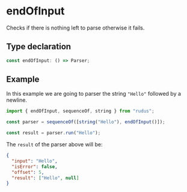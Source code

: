 # endOfInput

Checks if there is nothing left to parse otherwise it fails.

## Type declaration

```ts
const endOfInput: () => Parser;
```

## Example

In this example we are going to parser the string `"Hello"` followed by a newline.

```ts
import { endOfInput, sequenceOf, string } from "rudus";

const parser = sequenceOf([string("Hello"), endOfInput()]);

const result = parser.run("Hello");
```

The `result` of the parser above will be:

```json
{
  "input": "Hello",
  "isError": false,
  "offset": 5,
  "result": ["Hello", null]
}
```
